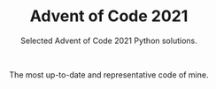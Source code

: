 <b><h1 align="center">Advent of Code 2021</h1></b>

<p align="center">Selected Advent of Code 2021 Python solutions.</p>
<br>
<p align="center">The most up-to-date and representative code of mine. </p>
